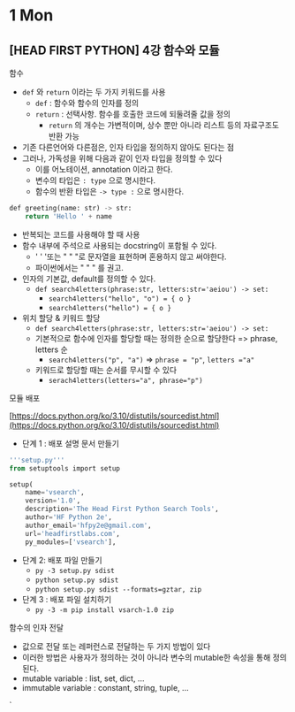# 1 Mon

## \[HEAD FIRST PYTHON\] 4강 함수와 모듈 <a id="sql"></a>

함수

* `def` 와 `return` 이라는 두 가지 키워드를 사용
  * `def` : 함수와 함수의 인자를 정의
  * `return` : 선택사항. 함수를 호출한 코드에 되둘려줄 값을 정의
    * `return` 의 개수는 가변적이며, 상수 뿐만 아니라 리스트 등의 자료구조도 반환 가능
* 기존 다른언어와 다른점은, 인자 타입을 정의하지 않아도 된다는 점
* 그러나, 가독성을 위해 다음과 같이 인자 타입을 정의할 수 있다
  * 이를 어노테이션, annotation 이라고 한다.
  * 변수의 타입은 `: type` 으로 명시한다.
  * 함수의 반환 타입은 `-> type :` 으로 명시한다.

```sql
def greeting(name: str) -> str:
    return 'Hello ' + name
```

* 반복되는 코드를 사용해야 할 때 사용
* 함수 내부에 주석으로 사용되는 docstring이 포함될 수 있다.
  * ' ' '또는 " " "로 문자열을 표현하며 혼용하지 않고 써야한다.
  * 파이썬에서는 " " " 를 권고.
* 인자의 기본값, default를 정의할 수 있다.
  * `def search4letters(phrase:str, letters:str='aeiou') -> set:`
    * `search4letters("hello", "o") = { o }`
    * `search4letters("hello") = { o }`
* 위치 할당 & 키워드 할당
  * `def search4letters(phrase:str, letters:str='aeiou') -> set:`
  * 기본적으로 함수에 인자를 할당할 때는 정의한 순으로 할당한다 =&gt; phrase, letters 순
    * `search4letters("p", "a")` =&gt; `phrase = "p"`, `letters ="a"`
  * 키워드로 할당할 때는 순서를 무시할 수 있다
    * `serach4letters(letters="a", phrase="p")`

모듈 배포

[https://docs.python.org/ko/3.10/distutils/sourcedist.html](https://docs.python.org/ko/3.10/distutils/sourcedist.html)

* 단계 1 : 배포 설명 문서 만들기

```sql
'''setup.py'''
from setuptools import setup

setup(
    name='vsearch',
    version='1.0',
    description='The Head First Python Search Tools',
    author='HF Python 2e',
    author_email='hfpy2e@gmail.com',
    url='headfirstlabs.com',
    py_modules=['vsearch'],
```

* 단계 2: 배포 파일 만들기
  * `py -3 setup.py sdist`
  * `python setup.py sdist`
  * `python setup.py sdist --formats=gztar, zip`
* 단계 3 : 배포 파일 설치하기
  * `py -3 -m pip install vsarch-1.0 zip`

함수의 인자 전달

* 값으로 전달 또는 레퍼런스로 전달하는 두 가지 방법이 있다
* 이러한 방법은 사용자가 정의하는 것이 아니라 변수의 mutable한 속성을 통해 정의된다.
* mutable variable : list, set, dict, ...
* immutable variable : constant, string, tuple, ...

\`

